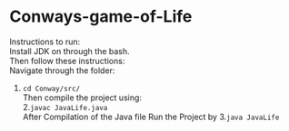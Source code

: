 # Conways-game-of-Life
Instructions to run:<br />
Install JDK on through the bash.<br />
Then follow these instructions:<br />
Navigate through the folder:<br />
1. `cd Conway/src/`<br />
Then compile the project using:<br />
2.`javac JavaLife.java`<br />
After Compilation of the Java file Run the Project by
3.`java JavaLife`<br />
